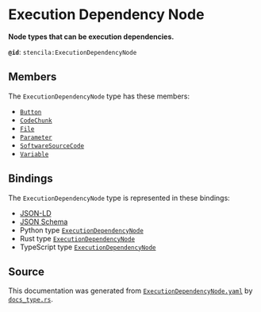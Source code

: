 # Execution Dependency Node

**Node types that can be execution dependencies.**

**`@id`**: `stencila:ExecutionDependencyNode`

## Members

The `ExecutionDependencyNode` type has these members:

- [`Button`](https://github.com/stencila/stencila/blob/main/docs/reference/schema/flow/button.md)
- [`CodeChunk`](https://github.com/stencila/stencila/blob/main/docs/reference/schema/code/code-chunk.md)
- [`File`](https://github.com/stencila/stencila/blob/main/docs/reference/schema/works/file.md)
- [`Parameter`](https://github.com/stencila/stencila/blob/main/docs/reference/schema/flow/parameter.md)
- [`SoftwareSourceCode`](https://github.com/stencila/stencila/blob/main/docs/reference/schema/works/software-source-code.md)
- [`Variable`](https://github.com/stencila/stencila/blob/main/docs/reference/schema/flow/variable.md)

## Bindings

The `ExecutionDependencyNode` type is represented in these bindings:

- [JSON-LD](https://stencila.org/ExecutionDependencyNode.jsonld)
- [JSON Schema](https://stencila.org/ExecutionDependencyNode.schema.json)
- Python type [`ExecutionDependencyNode`](https://github.com/stencila/stencila/blob/main/python/python/stencila/types/execution_dependency_node.py)
- Rust type [`ExecutionDependencyNode`](https://github.com/stencila/stencila/blob/main/rust/schema/src/types/execution_dependency_node.rs)
- TypeScript type [`ExecutionDependencyNode`](https://github.com/stencila/stencila/blob/main/ts/src/types/ExecutionDependencyNode.ts)

## Source

This documentation was generated from [`ExecutionDependencyNode.yaml`](https://github.com/stencila/stencila/blob/main/schema/ExecutionDependencyNode.yaml) by [`docs_type.rs`](https://github.com/stencila/stencila/blob/main/rust/schema-gen/src/docs_type.rs).